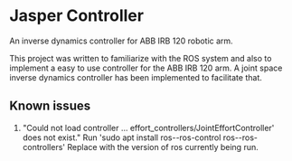 # Jasper Controller
An inverse dynamics controller for ABB IRB 120 robotic arm.

This project was written to familiarize with the ROS system and also to implement a
easy to use controller for the ABB IRB 120 arm. A joint space inverse dynamics
controller has been implemented to facilitate that.

## Known issues
1. "Could not load controller ... effort_controllers/JointEffortController' does not exist."
	Run 'sudo apt install ros-<version>-ros-control ros-<version>-ros-controllers'
	Replace <version> with the version of ros currently being run.
